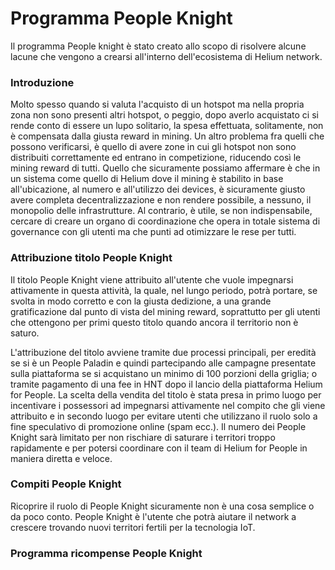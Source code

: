 # Programma People Knight

Il programma People knight è stato creato allo scopo di risolvere alcune lacune che vengono a crearsi all'interno dell'ecosistema di Helium network.

### Introduzione

Molto spesso quando si valuta l'acquisto di un hotspot ma nella propria zona non sono presenti altri hotspot, o peggio, dopo averlo acquistato ci si rende conto di essere un lupo solitario, la spesa effettuata, solitamente, non è compensata dalla giusta reward in mining.
Un altro problema fra quelli che possono verificarsi, è quello di avere zone in cui gli hotspot non sono distribuiti correttamente ed entrano in competizione, riducendo così le mining reward di tutti.
Quello che sicuramente possiamo affermare è che in un sistema come quello di Helium dove il mining è stabilito in base all'ubicazione, al numero e all'utilizzo dei devices, è sicuramente giusto avere completa decentralizzazione e non rendere possibile, a nessuno, il monopolio delle infrastrutture. Al contrario, è utile, se non indispensabile, cercare di creare un organo di coordinazione che opera in totale sistema di governance con gli utenti ma che punti ad otimizzare le rese per tutti.

### Attribuzione titolo People Knight

Il titolo People Knight viene attribuito all'utente che vuole impegnarsi attivamente in questa attività, la quale, nel lungo periodo, potrà portare, se svolta in modo corretto e con la giusta dedizione, a una grande gratificazione dal punto di vista del mining reward, soprattutto per gli utenti che ottengono per primi questo titolo quando ancora il territorio non è saturo.

L'attribuzione del titolo avviene tramite due processi principali, per eredità se si è un People Paladin e quindi partecipando alle campagne presentate sulla piattaforma se si acquistano un minimo di 100 porzioni della griglia; o tramite pagamento di una fee in HNT dopo il lancio della piattaforma Helium for People.
La scelta della vendita del titolo è stata presa in primo luogo per incentivare i possessori ad impegnarsi attivamente nel compito che gli viene attribuito e in secondo luogo per evitare utenti che utilizzano il ruolo solo a fine speculativo di promozione online (spam ecc.).
Il numero dei People Knight sarà limitato per non rischiare di saturare i territori troppo rapidamente e per potersi coordinare con il team di Helium for People in maniera diretta e veloce.

### Compiti People Knight

Ricoprire il ruolo di People Knight sicuramente non è una cosa semplice o da poco conto. People Knight è l'utente che potrà aiutare il network a crescere trovando nuovi territori fertili per la tecnologia IoT.


### Programma ricompense People Knight

